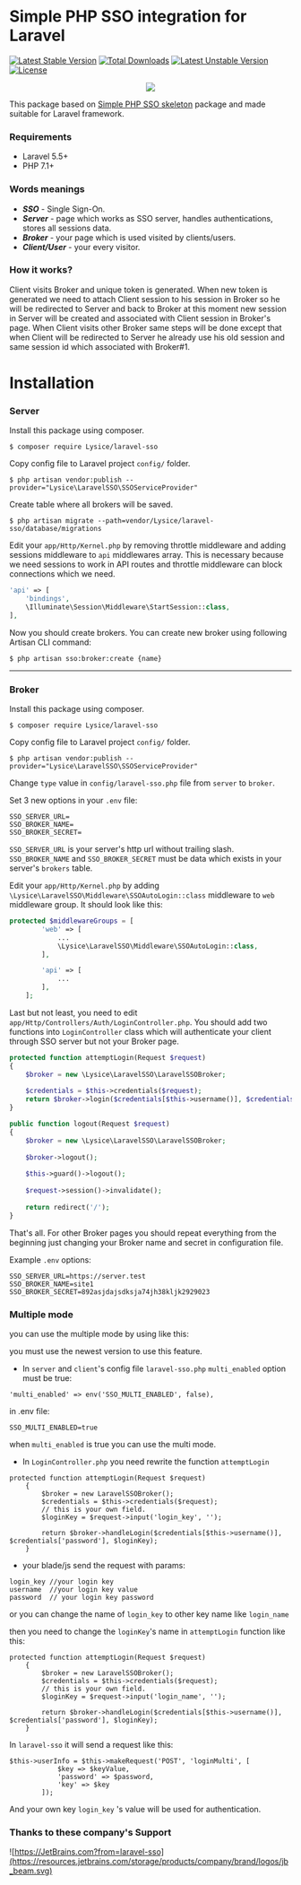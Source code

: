 # Simple PHP SSO integration for Laravel

[![Latest Stable Version](https://poser.pugx.org/Lysice/laravel-sso/v/stable)](https://packagist.org/packages/Lysice/laravel-sso)
[![Total Downloads](https://poser.pugx.org/Lysice/laravel-sso/downloads)](https://packagist.org/packages/Lysice/laravel-sso)
[![Latest Unstable Version](https://poser.pugx.org/Lysice/laravel-sso/v/unstable)](https://packagist.org/packages/Lysice/laravel-sso)
[![License](https://poser.pugx.org/Lysice/laravel-sso/license)](https://packagist.org/packages/Lysice/laravel-sso)


<p align="center"><img src="https://laravel.com/assets/img/components/logo-laravel.svg"></p>


This package based on [Simple PHP SSO skeleton](https://github.com/Lysice/php-simple-sso) package and made suitable for Laravel framework.
### Requirements
* Laravel 5.5+
* PHP 7.1+

### Words meanings
* ***SSO*** - Single Sign-On.
* ***Server*** - page which works as SSO server, handles authentications, stores all sessions data.
* ***Broker*** - your page which is used visited by clients/users.
* ***Client/User*** - your every visitor.

### How it works?
Client visits Broker and unique token is generated. When new token is generated we need to attach Client session to his session in Broker so he will be redirected to Server and back to Broker at this moment new session in Server will be created and associated with Client session in Broker's page. When Client visits other Broker same steps will be done except that when Client will be redirected to Server he already use his old session and same session id which associated with Broker#1.

# Installation
### Server
Install this package using composer.
```shell
$ composer require Lysice/laravel-sso
```


Copy config file to Laravel project `config/` folder.
```shell
$ php artisan vendor:publish --provider="Lysice\LaravelSSO\SSOServiceProvider"
```


Create table where all brokers will be saved.
```shell
$ php artisan migrate --path=vendor/Lysice/laravel-sso/database/migrations
```

Edit your `app/Http/Kernel.php` by removing throttle middleware and adding sessions middleware to `api` middlewares array.
This is necessary because we need sessions to work in API routes and throttle middleware can block connections which we need.

```php
'api' => [
    'bindings',
    \Illuminate\Session\Middleware\StartSession::class,
],
```


Now you should create brokers.
You can create new broker using following Artisan CLI command:
```shell
$ php artisan sso:broker:create {name}
```

----------

### Broker
Install this package using composer.
```shell
$ composer require Lysice/laravel-sso
```


Copy config file to Laravel project `config/` folder.
```shell
$ php artisan vendor:publish --provider="Lysice\LaravelSSO\SSOServiceProvider"
```


Change `type` value in `config/laravel-sso.php` file from `server`
 to `broker`.

 

Set 3 new options in your `.env` file:
```shell
SSO_SERVER_URL=
SSO_BROKER_NAME=
SSO_BROKER_SECRET=
```
`SSO_SERVER_URL` is your server's http url without trailing slash. `SSO_BROKER_NAME` and `SSO_BROKER_SECRET` must be data which exists in your server's `brokers` table.



Edit your `app/Http/Kernel.php` by adding `\Lysice\LaravelSSO\Middleware\SSOAutoLogin::class` middleware to `web` middleware group. It should look like this:
```php
protected $middlewareGroups = [
        'web' => [
            ...
            \Lysice\LaravelSSO\Middleware\SSOAutoLogin::class,
        ],

        'api' => [
            ...
        ],
    ];
```



Last but not least, you need to edit `app/Http/Controllers/Auth/LoginController.php`. You should add two functions into `LoginController` class which will authenticate your client through SSO server but not your Broker page.
```php
protected function attemptLogin(Request $request)
{
    $broker = new \Lysice\LaravelSSO\LaravelSSOBroker;
    
    $credentials = $this->credentials($request);
    return $broker->login($credentials[$this->username()], $credentials['password']);
}

public function logout(Request $request)
{
    $broker = new \Lysice\LaravelSSO\LaravelSSOBroker;
    
    $broker->logout();
    
    $this->guard()->logout();
    
    $request->session()->invalidate();
    
    return redirect('/');
}
```


That's all. For other Broker pages you should repeat everything from the beginning just changing your Broker name and secret in configuration file.




Example `.env` options:
```shell
SSO_SERVER_URL=https://server.test
SSO_BROKER_NAME=site1
SSO_BROKER_SECRET=892asjdajsdksja74jh38kljk2929023
```





### Multiple mode

you can use the multiple mode by using like this:  

you must use the newest version to use this feature.

- In `server` and `client`'s config file `laravel-sso.php`  `multi_enabled` option must be true:

```
'multi_enabled' => env('SSO_MULTI_ENABLED', false),
```

in .env file:

```
SSO_MULTI_ENABLED=true
```

when `multi_enabled` is true you can use the multi mode.



- In `LoginController.php` you need rewrite the function `attemptLogin`

```
protected function attemptLogin(Request $request)
    {
        $broker = new LaravelSSOBroker();
        $credentials = $this->credentials($request);
		// this is your own field.
        $loginKey = $request->input('login_key', '');

        return $broker->handleLogin($credentials[$this->username()], $credentials['password'], $loginKey);
    }
```

- your blade/js send the request with params:

```
login_key //your login key
username  //your login key value
password  // your login key password
```

or you can change the name of `login_key` to other key name like  `login_name`

 then you need to change the `loginKey`'s name in `attemptLogin` function like this:

```
protected function attemptLogin(Request $request)
    {
        $broker = new LaravelSSOBroker();
        $credentials = $this->credentials($request);
		// this is your own field. 
        $loginKey = $request->input('login_name', '');

        return $broker->handleLogin($credentials[$this->username()], $credentials['password'], $loginKey);
    }
```





In `laravel-sso` it will send a request like this:

```
$this->userInfo = $this->makeRequest('POST', 'loginMulti', [
            $key => $keyValue,
            'password' => $password,
            'key' => $key
        ]);
```

And your own key `login_key` 's value will be used for authentication.



### Thanks to these company's Support

![https://JetBrains.com?from=laravel-sso](https://resources.jetbrains.com/storage/products/company/brand/logos/jb_beam.svg)

